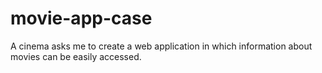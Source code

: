 # movie-app-case
A cinema asks me to create a web application in which information about movies can be easily accessed.
